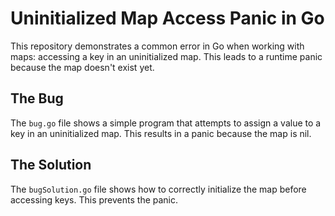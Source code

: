 # Uninitialized Map Access Panic in Go

This repository demonstrates a common error in Go when working with maps: accessing a key in an uninitialized map.  This leads to a runtime panic because the map doesn't exist yet.

## The Bug

The `bug.go` file shows a simple program that attempts to assign a value to a key in an uninitialized map. This results in a panic because the map is nil.

## The Solution

The `bugSolution.go` file shows how to correctly initialize the map before accessing keys.  This prevents the panic.